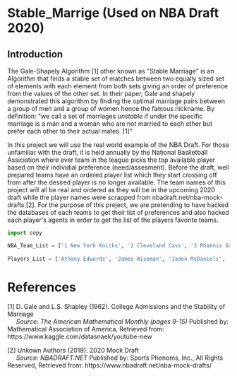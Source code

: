 # Stable_Marrige (Used on NBA Draft 2020)

## Introduction

The Gale-Shapely Algorithm [1] other known as "Stable Marriage" is an Algorithm that finds a stable set of matches between two equally sized set of elements with each element from both sets giving an order of preference from the values of the other set. In their paper, Gale and shapely demonstrated this algorithm by finding the optimal marriage pairs between a group of men and a group of women hence the famous nickname. By definition: "we call a set of marriages _unstable_ if under the specific marriage is a man and a woman who are not married to each other but prefer each other to their actual mates. [1]"

In this project we will use the real world example of the NBA Draft. For those unfamiliar with the draft, it is held annually by the National Basketball Assiciation where ever team in the league picks the top available player based on their individial preference (need/assesment). Before the draft, well prepared teams have an ordered player list which they start crossing off from after the desired player is no longer available. The team names of this project will all be real and ordered as they will be in the upcoming 2020 draft while the player names were scrapped from nbadraft.net/nba-mock-drafts [2]. For the purpose of this project, we are pretending to have hacked the databases of each teams to get their list of preferences and also hacked each player's agents in order to get the list of the players favorite teams.
  
```python
import copy

NBA_Team_List = ['1 New York Knicks', '2 Cleveland Cavs', '3 Phoenix Suns','4 Chicago Bulls','5 Atlanta Hawks','6 Washington Wizards', '7 New_Orleans Pelicans','8 Memphis Grizzlies','9 Dallas Mavs','10 Minnesota Timberwolves''11 LA Lakes','12 Charlotte Hornets', '13 Miami Heat', '14 Sacrameto Kings', '15 Detroit Pistons', '16 Orlando Magic', '17 Brooklyn Nets', '18 Indiana Pacers', '19 San Antonio Spurs', '20 LA Clippers', '21 Oklahoma City', '22 Boston Celtics', '23 Utah Jazz', '24 Philadelphia Sixers', '25 Portland Blazzers', '26 Houston Rockets', '27 Denver Nuggets', '28 GoldenState Warriors', '29 Toronto Raptors', '30 Milwaukee Bucks']
 
Players_List = ['Athony Edwards', 'James Wiseman', 'Jaden McDaniels', 'Cole Anthony', 'LaMelo Ball', 'Vernon Carey', 'Theo Maledon', 'Deni Avdija', 'Nico Mannion', 'Obi Toppin', 'Isaiah Stewart', 'NFaly Dante', 'Zeke Nnaji', 'Tyrese Haliburton', 'Killian Hayes', 'Ochai Agbaji', 'Bryan Antoine', 'Onyeka Okongwu', 'Precious Achiuwa', 'Tyrese Maxey', 'RJ Hampton', 'Jordan Nwora', 'Aaron Henry', 'Steve Enoch', 'Charles Bassey', 'Omer Yurtseven', 'Ashton Hagans', 'Jay Scrubb', 'Tyler Bey', 'Jalen Smith']

```


# References
<p> [1] D. Gale and L.S. Shapley (1962). College Admissions and the Stability of Marriage <br>
&nbsp;&nbsp;&nbsp;&nbsp;<i> Source: The American Mathematical Monthly (pages 9-15) </i> Published by: Mathematical Association of America, Retrieved from: https://www.kaggle.com/datasnaek/youtube-new </p>


<p> [2] Unkown Authors (2019). 2020 Mock Draft <br>
&nbsp;&nbsp;&nbsp;&nbsp;<i> Source: NBADRAFT.NET </i> Published by: Sports Phenoms, Inc., All Rights Reserved, Retrieved from: https://www.nbadraft.net/nba-mock-drafts/ </p>
